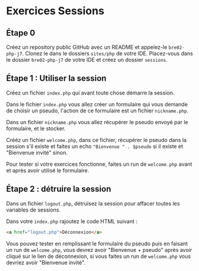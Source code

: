 # Exercices Sessions


## Étape 0

Créez un repository public GitHub avec un README et appelez-le `bre02-php-j7`.
Clonez le dans le dossiers `sites/php` de votre IDE.
Placez-vous dans le dossier `bre02-php-j7` de votre IDE et créez un dossier `sessions`.


## Étape 1 : Utiliser la session

Créez un fichier `index.php` qui avant toute chose démarre la session.

Dans le fichier `index.php` vous allez créer un formulaire qui vous demande de choisir un pseudo, l'action de ce formulaire est un fichier `nickname.php`.

Dans un fichier `nickname.php` vous allez récupérer le pseudo envoyé par le formulaire, et le stocker.

Crééz un fichier `welcome.php`, dans ce fichier, récupérer le pseudo dans la session s'il existe et faites un echo `"Bienvenue " . $pseudo` si il existe et "Bienvenue invité" sinon.

Pour tester si votre exercices fonctionne, faites un run de `welcome.php` avant et après avoir utilisé le formulaire.


## Étape 2 : détruire la session

Dans un fichier `logout.php`, détruisez la session pour affacer toutes les variables de sessions.

Dans votre `index.php` rajoutez le code HTML suivant :

```html
<a href="logout.php">Déconnexion</a>
```

Vous pouvez tester en remplissant le formulaire du pseudo puis en faisant un run de `welcome.php`, vous devrez avoir "Bienvenue + pseudo" après avoir cliqué sur le lien de déconnexion, si vous faites un run de `welcome.php` vous devriez avoir "Bienvenue invité".